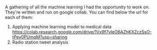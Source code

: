 A gathering of all the machine learning I had the opportunity to work on.
They're written and run on google collab. You can find below the url for each of them:
1) Applying machine learning model to medical data
https://colab.research.google.com/drive/1Vx9f7yIeO6AZhKXZczSsO-tPey0PUmqM?usp=sharing
2) Radio station tweet analysis
